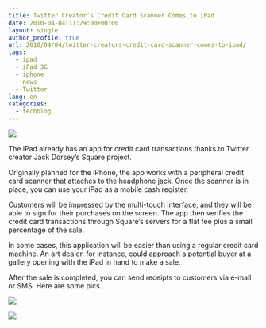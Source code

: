 ```yaml
---
title: Twitter Creator’s Credit Card Scanner Comes to iPad
date: 2010-04-04T11:29:00+00:00
layout: single
author_profile: true
url: 2010/04/04/twitter-creators-credit-card-scanner-comes-to-ipad/
tags:
  - ipad
  - iPad 3G
  - iphone
  - news
  - Twitter
lang: en
categories: 
  - techblog
---
```

[![](http://1.bp.blogspot.com/_vaUVXcmC3OI/S7hwiVq7ErI/AAAAAAAABfg/f4AqLqN9I0U/s1600/squareipad.jpg)](http://1.bp.blogspot.com/_vaUVXcmC3OI/S7hwiVq7ErI/AAAAAAAABfg/f4AqLqN9I0U/s1600-h/squareipad.jpg)

The iPad already has an app for credit card transactions thanks to Twitter creator Jack Dorsey’s Square project.

Originally planned for the iPhone, the app works with a peripheral credit card scanner that attaches to the headphone jack. Once the scanner is in place, you can use your iPad as a mobile cash register.

Customers will be impressed by the multi-touch interface, and they will be able to sign for their purchases on the screen. The app then verifies the credit card transactions through Square’s servers for a flat fee plus a small percentage of the sale.

In some cases, this application will be easier than using a regular credit card machine. An art dealer, for instance, could approach a potential buyer at a gallery opening with the iPad in hand to make a sale.

After the sale is completed, you can send receipts to customers via e-mail or SMS. Here are some pics.

[![](http://4.bp.blogspot.com/_vaUVXcmC3OI/S7hwugbsfSI/AAAAAAAABfk/sljT7ps8EcA/s400/ipadsquare1.jpg)](http://4.bp.blogspot.com/_vaUVXcmC3OI/S7hwugbsfSI/AAAAAAAABfk/sljT7ps8EcA/s1600-h/ipadsquare1.jpg)

[![](http://4.bp.blogspot.com/_vaUVXcmC3OI/S7hww6u3HwI/AAAAAAAABfo/rjL1wSheb_0/s400/ipadsquare2.jpg)](http://4.bp.blogspot.com/_vaUVXcmC3OI/S7hww6u3HwI/AAAAAAAABfo/rjL1wSheb_0/s1600-h/ipadsquare2.jpg)
